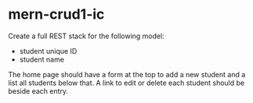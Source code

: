 # mern-crud1-ic

Create a full REST stack for the following model:
- student unique ID
- student name

The home page should have a form at the top to add a new student and a list all students below that. A link to edit or delete each student should be beside each entry.
